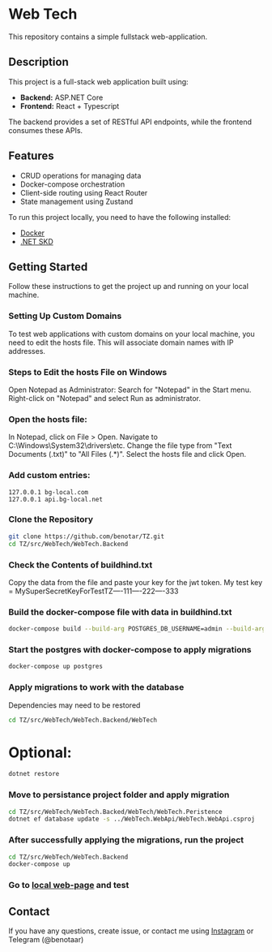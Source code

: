 # Web Tech

This repository contains a simple fullstack web-application.

## Description

This project is a full-stack web application built using:

- **Backend:** ASP.NET Core
- **Frontend:** React + Typescript

The backend provides a set of RESTful API endpoints, while the frontend consumes these APIs.

## Features

- CRUD operations for managing data
- Docker-compose orchestration
- Client-side routing using React Router
- State management using Zustand

To run this project locally, you need to have the following installed:

- [Docker](https://www.docker.com/products/docker-desktop/)
- [.NET SKD](https://dotnet.microsoft.com/en-us/download/)

## Getting Started

Follow these instructions to get the project up and running on your local machine.

### Setting Up Custom Domains
To test web applications with custom domains on your local machine, you need to edit the hosts file. This will associate domain names with IP addresses.

### Steps to Edit the hosts File on Windows

Open Notepad as Administrator:
Search for "Notepad" in the Start menu.
Right-click on "Notepad" and select Run as administrator.

### Open the hosts file:

In Notepad, click on File > Open.
Navigate to C:\Windows\System32\drivers\etc.
Change the file type from "Text Documents (.txt)" to "All Files (.*)".
Select the hosts file and click Open.

### Add custom entries:

```
127.0.0.1 bg-local.com
127.0.0.1 api.bg-local.net
```

### Clone the Repository

```bash
git clone https://github.com/benotar/TZ.git
cd TZ/src/WebTech/WebTech.Backend
```

### Check the Contents of buildhind.txt

Copy the data from the file and paste your key for the jwt token. My test key = MySuperSecretKeyForTestTZ—-111—-222—-333

### Build the docker-compose file with data in buildhind.txt

```bash
docker-compose build --build-arg POSTGRES_DB_USERNAME=admin --build-arg POSTGRES_DB_PASSWORD=admin --build-arg JWT_SECRET=<your secret key>
```

### Start the postgres with docker-compose to apply migrations

```bash
docker-compose up postgres
```

### Apply migrations to work with the database

Dependencies may need to be restored

```bash
cd TZ/src/WebTech/WebTech.Backend/WebTech
```

Optional:
=====================
```bash
dotnet restore
```

### Move to persistance project folder and apply migration

```bash
cd TZ/src/WebTech/WebTech.Backed/WebTech/WebTech.Peristence
dotnet ef database update -s ../WebTech.WebApi/WebTech.WebApi.csproj
```

### After successfully applying the migrations, run the project

```bash
cd TZ/src/WebTech/WebTech.Backend
docker-compose up
```

### Go to [local web-page](http://bg-local.com:3000/) and test

## Contact
If you have any questions, create issue, or contact me using [Instagram](https://www.instagram.com/benotar_) or Telegram (@benotaar)